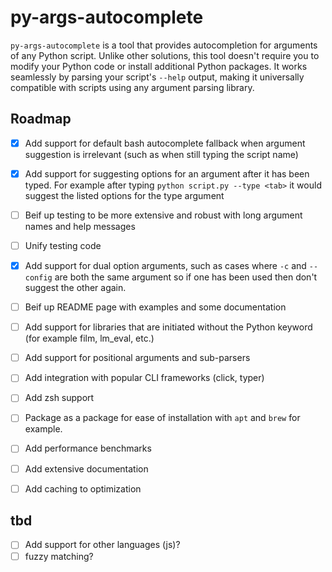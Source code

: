 
# py-args-autocomplete

`py-args-autocomplete` is a tool that provides autocompletion for arguments of any Python script. Unlike other solutions, this tool doesn't require you to modify your Python code or install additional Python packages. It works seamlessly by parsing your script's `--help` output, making it universally compatible with scripts using any argument parsing library.


## Roadmap
* [x] Add support for default bash autocomplete fallback when argument suggestion is irrelevant (such as when still typing the script name)
* [x] Add support for suggesting options for an argument after it has been typed. For example after typing `python script.py --type <tab>` it would suggest the listed options for the type argument
* [ ] Beif up testing to be more extensive and robust with long argument names and help messages
* [ ] Unify testing code
* [x] Add support for dual option arguments, such as cases where `-c` and `--config` are both the same argument so if one has been used then don't suggest the other again.
* [ ] Beif up README page with examples and some documentation
* [ ] Add support for libraries that are initiated without the Python keyword (for example film, lm_eval, etc.)
* [ ] Add support for positional arguments and sub-parsers
* [ ] Add integration with popular CLI frameworks (click, typer)
* [ ] Add zsh support 
* [ ] Package as a package for ease of installation with `apt` and `brew` for example.
* [ ] Add performance benchmarks
* [ ] Add extensive documentation
* [ ] Add caching to optimization


## tbd
* [ ] Add support for other languages (js)?
* [ ] fuzzy matching?
